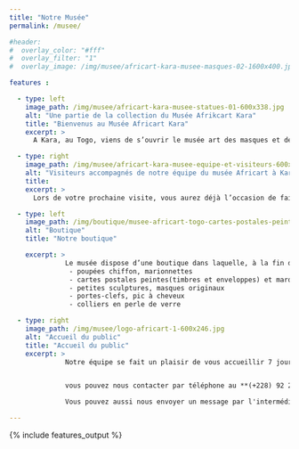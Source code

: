 ```yaml
---
title: "Notre Musée"
permalink: /musee/

#header:
#  overlay_color: "#fff"
#  overlay_filter: "1"
#  overlay_image: /img/musee/africart-kara-musee-masques-02-1600x400.jpg

features :

  - type: left
    image_path: /img/musee/africart-kara-musee-statues-01-600x338.jpg
    alt: "Une partie de la collection du Musée Afrikcart Kara"
    title: "Bienvenus au Musée Africart Kara"
    excerpt: >
      A Kara, au Togo, viens de s’ouvrir le musée art des masques et des sculptures Africaines. Dans ce lieu on trouve un nombre important de masques et de sculptures essayant de donner un visage aux différentes ethnies  peuplant les pays côtiers et intérieur de l’Afrique depuis la Guinée Konakry, jusqu'à l’Angola et plus.

  - type: right
    image_path: /img/musee/africart-kara-musee-equipe-et-visiteurs-600x451.jpg
    alt: "Visiteurs accompagnés de notre équipe du musée Africart à Kara"
    title:
    excerpt: >
      Lors de votre prochaine visite, vous aurez déjà l’occasion de faire un grand et beau voyage tout en restant dans un espace qui, nous l’espérons, vous sera agréable..."

  - type: left
    image_path: /img/boutique/musee-africart-togo-cartes-postales-peintes-poupee-de-chiffon-577x433.jpg
    alt: "Boutique"
    title: "Notre boutique"

    excerpt: >
              Le musée dispose d’une boutique dans laquelle, à la fin de votre visite vous pourrez acheter quelques souvenirs issus de l’**artisanat local** :
               - poupées chiffon, marionnettes
               - cartes postales peintes(timbres et enveloppes) et marques pages peints
               - petites sculptures, masques originaux
               - portes-clefs, pic à cheveux
               - colliers en perle de verre

  - type: right
    image_path: /img/musee/logo-africart-1-600x246.jpg
    alt: "Accueil du public"
    title: "Accueil du public"
    excerpt: >
              Notre équipe se fait un plaisir de vous accueillir 7 jours sur 7, et ce, de 9 heures à 18 heures.


              vous pouvez nous contacter par téléphone au **(+228) 92 29 49 61** ou **(+228) 92 10 74 73**

              Vous pouvez aussi nous envoyer un message par l'intermédiaire de notre [**formulaire de contact**](/contact/).

---
```

{% include features_output %}

